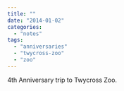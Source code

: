```yaml
---
title: ""
date: "2014-01-02"
categories: 
  - "notes"
tags: 
  - "anniversaries"
  - "twycross-zoo"
  - "zoo"
---
```


4th Anniversary trip to Twycross Zoo.
